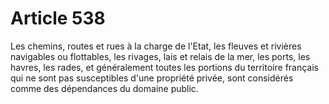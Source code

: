 # Article 538

Les chemins, routes et rues à la charge de l'Etat, les fleuves et rivières navigables ou flottables, les rivages, lais et relais de la mer, les ports, les havres, les rades, et généralement toutes les portions du territoire français qui ne sont pas susceptibles d'une propriété privée, sont considérés comme des dépendances du domaine public.